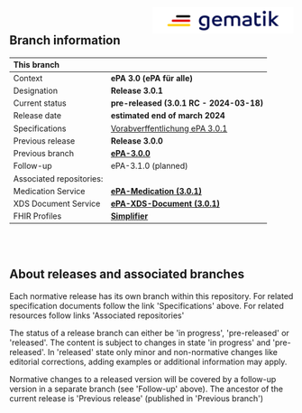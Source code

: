 <img align="right" width="250" height="47" src="images/Gematik_Logo_Flag_With_Background.png"/> <br/>    

## Branch information

|This branch||
|:----|----|
| Context| __ePA 3.0 (ePA für alle)__|
| Designation  | __Release 3.0.1__  |
| Current status | __pre-released (3.0.1 RC - 2024-03-18)__ |
| Release date   | __estimated end of march 2024__  |
| Specifications| [Vorabverffentlichung ePA 3.0.1](https://fachportal.gematik.de/schnelleinstieg/downloadcenter/vorabveroeffentlichungen#c9332)|
| Previous release| __Release 3.0.0__|
| Previous branch | [**ePA-3.0.0**](https://github.com/gematik/epa-basic/tree/ePA-3.0)|
| Follow-up | ePA-3.1.0 (planned)|
| Associated repositories:||
| Medication Service | [**ePA-Medication (3.0.1)**](https://github.com/gematik/epa-medication/tree/ePA-3.0.1) |
| XDS Document Service | [**ePA-XDS-Document (3.0.1)**](https://github.com/gematik/epa-xds-document/tree/ePA-3.0.1) |
| FHIR Profiles | [**Simplifier**](https://simplifier.net/epa) |

</br>
</br>

## About releases and associated branches
Each normative release has its own branch within this repository.
For related specification documents follow the link 'Specifications' above. For related resources follow links 'Associated repositories'

The status of a release branch can either be 'in progress', 'pre-released' or 'released'. The content is subject to changes in state 'in progress' and 'pre-released'. In 'released' state only minor and non-normative changes like editorial corrections, adding examples or additional information may apply.

Normative changes to a released version will be covered by a follow-up version in a separate branch (see 'Follow-up' above). The ancestor of the current release is 'Previous release' (published in 'Previous branch')

